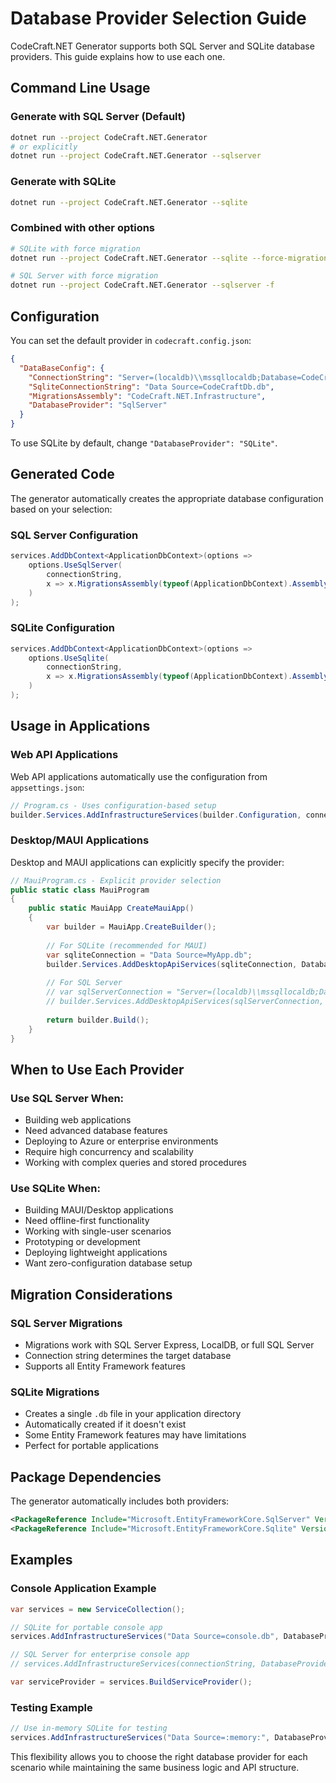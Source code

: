 # Database Provider Selection Guide

CodeCraft.NET Generator supports both SQL Server and SQLite database providers. This guide explains how to use each one.

## Command Line Usage

### Generate with SQL Server (Default)
```bash
dotnet run --project CodeCraft.NET.Generator
# or explicitly
dotnet run --project CodeCraft.NET.Generator --sqlserver
```

### Generate with SQLite
```bash
dotnet run --project CodeCraft.NET.Generator --sqlite
```

### Combined with other options
```bash
# SQLite with force migration
dotnet run --project CodeCraft.NET.Generator --sqlite --force-migration

# SQL Server with force migration
dotnet run --project CodeCraft.NET.Generator --sqlserver -f
```

## Configuration

You can set the default provider in `codecraft.config.json`:

```json
{
  "DataBaseConfig": {
    "ConnectionString": "Server=(localdb)\\mssqllocaldb;Database=CodeCraftDb;Trusted_Connection=true;MultipleActiveResultSets=true;",
    "SqliteConnectionString": "Data Source=CodeCraftDb.db",
    "MigrationsAssembly": "CodeCraft.NET.Infrastructure",
    "DatabaseProvider": "SqlServer"
  }
}
```

To use SQLite by default, change `"DatabaseProvider": "SQLite"`.

## Generated Code

The generator automatically creates the appropriate database configuration based on your selection:

### SQL Server Configuration
```csharp
services.AddDbContext<ApplicationDbContext>(options =>
    options.UseSqlServer(
        connectionString,
        x => x.MigrationsAssembly(typeof(ApplicationDbContext).Assembly.FullName)
    )
);
```

### SQLite Configuration
```csharp
services.AddDbContext<ApplicationDbContext>(options =>
    options.UseSqlite(
        connectionString,
        x => x.MigrationsAssembly(typeof(ApplicationDbContext).Assembly.FullName)
    )
);
```

## Usage in Applications

### Web API Applications
Web API applications automatically use the configuration from `appsettings.json`:

```csharp
// Program.cs - Uses configuration-based setup
builder.Services.AddInfrastructureServices(builder.Configuration, connectionString);
```

### Desktop/MAUI Applications
Desktop and MAUI applications can explicitly specify the provider:

```csharp
// MauiProgram.cs - Explicit provider selection
public static class MauiProgram
{
    public static MauiApp CreateMauiApp()
    {
        var builder = MauiApp.CreateBuilder();
        
        // For SQLite (recommended for MAUI)
        var sqliteConnection = "Data Source=MyApp.db";
        builder.Services.AddDesktopApiServices(sqliteConnection, DatabaseProvider.SQLite);
        
        // For SQL Server
        // var sqlServerConnection = "Server=(localdb)\\mssqllocaldb;Database=MyAppDb;Trusted_Connection=true;";
        // builder.Services.AddDesktopApiServices(sqlServerConnection, DatabaseProvider.SqlServer);
        
        return builder.Build();
    }
}
```

## When to Use Each Provider

### Use SQL Server When:
- Building web applications
- Need advanced database features
- Deploying to Azure or enterprise environments
- Require high concurrency and scalability
- Working with complex queries and stored procedures

### Use SQLite When:
- Building MAUI/Desktop applications
- Need offline-first functionality
- Working with single-user scenarios
- Prototyping or development
- Deploying lightweight applications
- Want zero-configuration database setup

## Migration Considerations

### SQL Server Migrations
- Migrations work with SQL Server Express, LocalDB, or full SQL Server
- Connection string determines the target database
- Supports all Entity Framework features

### SQLite Migrations
- Creates a single `.db` file in your application directory
- Automatically created if it doesn't exist
- Some Entity Framework features may have limitations
- Perfect for portable applications

## Package Dependencies

The generator automatically includes both providers:

```xml
<PackageReference Include="Microsoft.EntityFrameworkCore.SqlServer" Version="9.0.7" />
<PackageReference Include="Microsoft.EntityFrameworkCore.Sqlite" Version="9.0.7" />
```

## Examples

### Console Application Example
```csharp
var services = new ServiceCollection();

// SQLite for portable console app
services.AddInfrastructureServices("Data Source=console.db", DatabaseProvider.SQLite);

// SQL Server for enterprise console app
// services.AddInfrastructureServices(connectionString, DatabaseProvider.SqlServer);

var serviceProvider = services.BuildServiceProvider();
```

### Testing Example
```csharp
// Use in-memory SQLite for testing
services.AddInfrastructureServices("Data Source=:memory:", DatabaseProvider.SQLite);
```

This flexibility allows you to choose the right database provider for each scenario while maintaining the same business logic and API structure.